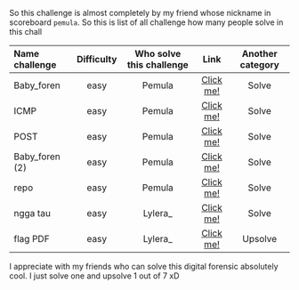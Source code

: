 So this challenge is almost completely by my friend whose nickname in scoreboard `pemula`. So this is list of all challenge how many people solve in this chall

  | Name challenge | Difficulty | Who solve this challenge | Link | Another category |
  | :------- | :------: | :------: |  :------: | :------: |
  | Baby_foren | easy | Pemula | [Click me!](https://github.com/Lunalight-Yui/CTF/tree/main/2025/ITS%20ctf/CompIT/Digital%20Forensic/Baby%20Foren) | Solve |
  | ICMP | easy | Pemula | [Click me!](https://github.com/Lunalight-Yui/CTF/tree/main/2025/ITS%20ctf/CompIT/Digital%20Forensic/ICMP) | Solve |
  | POST | easy | Pemula | [Click me!](https://github.com/Lunalight-Yui/CTF/tree/main/2025/ITS%20ctf/CompIT/Digital%20Forensic/POST) | Solve |
  | Baby_foren (2) | easy | Pemula | [Click me!](https://github.com/Lunalight-Yui/CTF/tree/main/2025/ITS%20ctf/CompIT/Digital%20Forensic/baby_foren%20(2)) | Solve |
  | repo | easy | Pemula | [Click me!](https://github.com/Lunalight-Yui/CTF/tree/main/2025/ITS%20ctf/CompIT/Digital%20Forensic/repo) | Solve |
  | ngga tau | easy | Lylera_ | [Click me!](https://github.com/Lunalight-Yui/CTF/tree/main/2025/ITS%20ctf/CompIT/Digital%20Forensic/ngga%20tau) | Solve |
  | flag PDF | easy | Lylera_ | [Click me!](https://github.com/Lunalight-Yui/CTF/tree/main/2025/ITS%20ctf/CompIT/Digital%20Forensic/flag%20PDF) | Upsolve |

  I appreciate with my friends who can solve this digital forensic absolutely cool. I just solve one and upsolve 1 out of 7 xD
